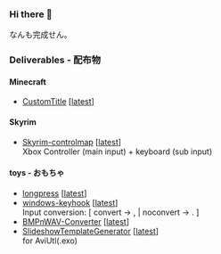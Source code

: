 ### Hi there 👋
なんも完成せん。

### Deliverables - 配布物
#### Minecraft
+ [CustomTitle](https://github.com/nnnnusui/CustomTitle) [[latest](https://github.com/nnnnusui/CustomTitle/releases/latest)] 
#### Skyrim
+ [Skyrim-controlmap](https://github.com/nnnnusui/Skyrim-controlmap) [[latest](https://github.com/nnnnusui/Skyrim-controlmap/releases/latest)]  
Xbox Controller (main input) + keyboard (sub input)

#### toys - おもちゃ
+ [longpress](https://github.com/nnnnusui/longpress) [[latest](https://github.com/nnnnusui/longpress/releases/latest)]
+ [windows-keyhook](https://github.com/nnnnusui/windows-keyhook) [[latest](https://github.com/nnnnusui/windows-keyhook/releases/latest)]  
  Input conversion: [ convert -> , | noconvert -> . ]
+ [BMPnWAV-Converter](https://github.com/nnnnusui/BMPnWAV-Converter) [[latest](https://github.com/nnnnusui/BMPnWAV-Converter/releases/latest)]
+ [SlideshowTemplateGenerator](https://github.com/nnnnusui/SlideshowTemplateGenerator) [[latest](https://github.com/nnnnusui/SlideshowTemplateGenerator/releases/latest)]  
  for AviUtl(.exo)

<!--
**nnnnusui/nnnnusui** is a ✨ _special_ ✨ repository because its `README.md` (this file) appears on your GitHub profile.

Here are some ideas to get you started:

- 🔭 I’m currently working on ...
- 🌱 I’m currently learning ...
- 👯 I’m looking to collaborate on ...
- 🤔 I’m looking for help with ...
- 💬 Ask me about ...
- 📫 How to reach me: ...
- 😄 Pronouns: ...
- ⚡ Fun fact: ...
-->
